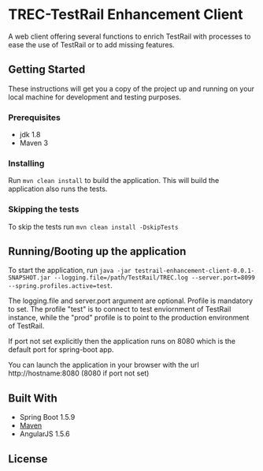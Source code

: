 # TREC-TestRail Enhancement Client

A web client offering several functions to enrich TestRail with processes to ease the use of TestRail or to add missing features.

## Getting Started

These instructions will get you a copy of the project up and running on your local machine for development and testing purposes.

### Prerequisites

* jdk 1.8
* Maven 3

### Installing

Run ```mvn clean install``` to build the application. This will build the application also runs the tests.

### Skipping the tests

To skip the tests run ```mvn clean install -DskipTests```

## Running/Booting up the application

To start the application, run ```java -jar testrail-enhancement-client-0.0.1-SNAPSHOT.jar --logging.file=/path/TestRail/TREC.log --server.port=8099 --spring.profiles.active=test```.

The logging.file and server.port argument are optional. Profile is mandatory to set. The profile "test" is to connect to test enviornment of TestRail instance, while the "prod" profile is to point to the production environment of TestRail.

If port not set explicitly then the application runs on 8080 which is the default port for spring-boot app.

You can launch the application in your browser with the url http://hostname:8080 (8080 if port not set)

## Built With

* Spring Boot 1.5.9
* [Maven](https://maven.apache.org/)
* AngularJS 1.5.6

## License


